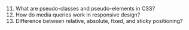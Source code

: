 11. What are pseudo-classes and pseudo-elements in CSS?
12. How do media queries work in responsive design?
13. Difference between relative, absolute, fixed, and sticky positioning?
